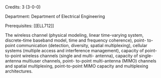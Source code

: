 Credits: 3 (3-0-0)

Department: Department of Electrical Engineering

Prerequisites: [[ELL712]]

The wireless channel (physical modeling, linear time-varying system, discrete-time baseband model, time and frequency coherence), point- to-point communication (detection, diversity, spatial multiplexing), cellular systems (multiple access and interference management), capacity of point-to-point wireless channels (single and multi- antenna), capacity of single-antenna multiuser channels, point- to-point multi-antenna (MIMO) channels and spatial multiplexing, point-to-point MIMO capacity and multiplexing architectures.